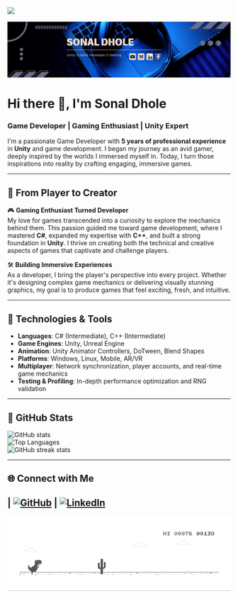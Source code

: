 ![](https://hit.yhype.me/github/profile?user_id=77713888)

<div align="center">
  <img src="workflow/Sonal Github Banner.png" alt="Banner" />
</div>

# Hi there 👋, I'm Sonal Dhole  
### Game Developer | Gaming Enthusiast | Unity Expert

I'm a passionate Game Developer with **5 years of professional experience** in **Unity** and game development. I began my journey as an avid gamer, deeply inspired by the worlds I immersed myself in. Today, I turn those inspirations into reality by crafting engaging, immersive games.

---

## 🚀 From Player to Creator

🎮 **Gaming Enthusiast Turned Developer**  
My love for games transcended into a curiosity to explore the mechanics behind them. This passion guided me toward game development, where I mastered **C#**, expanded my expertise with **C++**, and built a strong foundation in **Unity**. I thrive on creating both the technical and creative aspects of games that captivate and challenge players.

🛠 **Building Immersive Experiences**  
As a developer, I bring the player's perspective into every project. Whether it's designing complex game mechanics or delivering visually stunning graphics, my goal is to produce games that feel exciting, fresh, and intuitive.

---

## 🔧 **Technologies & Tools**

- **Languages**: C# (Intermediate), C++ (Intermediate)  
- **Game Engines**: Unity, Unreal Engine  
- **Animation**: Unity Animator Controllers, DoTween, Blend Shapes  
- **Platforms**: Windows, Linux, Mobile, AR/VR  
- **Multiplayer**: Network synchronization, player accounts, and real-time game mechanics  
- **Testing & Profiling**: In-depth performance optimization and RNG validation

---

## 🌟 GitHub Stats  
![GitHub stats](https://github-readme-stats.vercel.app/api?username=SonalDhole91&show_icons=true&theme=monokai)  
![Top Languages](https://github-readme-stats.vercel.app/api/top-langs/?username=SonalDhole91&theme=monokai)  
![GitHub streak stats](https://github-readme-streak-stats.herokuapp.com/?user=SonalDhole91&theme=monokai)  

---

## 🌐 Connect with Me

| [![GitHub](https://img.shields.io/badge/GitHub-%2312100E.svg?&style=for-the-badge&logo=github&logoColor=white)](https://github.com/SonalDhole91) | [![LinkedIn](https://img.shields.io/badge/LinkedIn-%230077B5.svg?&style=for-the-badge&logo=linkedin&logoColor=white)](https://www.linkedin.com/in/sonal-dhole-904662166/)
---

![Dino](workflow/dino.gif)
